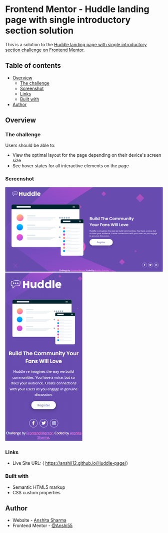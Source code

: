 # Frontend Mentor - Huddle landing page with single introductory section solution

This is a solution to the [Huddle landing page with single introductory section challenge on Frontend Mentor](https://www.frontendmentor.io/challenges/huddle-landing-page-with-a-single-introductory-section-B_2Wvxgi0).

## Table of contents

- [Overview](#overview)
  - [The challenge](#the-challenge)
  - [Screenshot](#screenshot)
  - [Links](#links)
  - [Built with](#built-with)
- [Author](#author)


## Overview

### The challenge

Users should be able to:

- View the optimal layout for the page depending on their device's screen size
- See hover states for all interactive elements on the page

### Screenshot

![](./screenshots/desktop-view.png)
![](./screenshots/mobile-view.png)

### Links
- Live Site URL: ( https://anshii12.github.io/Huddle-page/)

### Built with

- Semantic HTML5 markup
- CSS custom properties

## Author

- Website - [Anshita Sharma](https://github.com/Anshii12/)
- Frontend Mentor - [@Anshi55](https://www.frontendmentor.io/profile/Anshii12)


